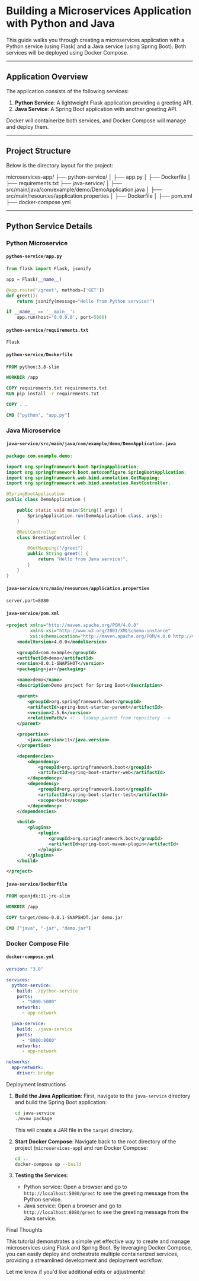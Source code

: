 # Building a Microservices Application with Python and Java

This guide walks you through creating a microservices application with a Python service (using Flask) and a Java service (using Spring Boot). Both services will be deployed using Docker Compose.

---

## Application Overview

The application consists of the following services:

1. **Python Service**: A lightweight Flask application providing a greeting API.
2. **Java Service**: A Spring Boot application with another greeting API.

Docker will containerize both services, and Docker Compose will manage and deploy them.

---

## Project Structure

Below is the directory layout for the project:

microservices-app/
├── python-service/
│ ├── app.py
│ ├── Dockerfile
│ ├── requirements.txt
├── java-service/
│ ├── src/main/java/com/example/demo/DemoApplication.java
│ ├── src/main/resources/application.properties
│ ├── Dockerfile
│ ├── pom.xml
├── docker-compose.yml

---

## Python Service Details

### Python Microservice

#### `python-service/app.py`

```python
from flask import Flask, jsonify

app = Flask(__name__)

@app.route('/greet', methods=['GET'])
def greet():
    return jsonify(message="Hello from Python service!")

if __name__ == '__main__':
    app.run(host='0.0.0.0', port=5000)
```

#### `python-service/requirements.txt`

```
Flask
```

#### `python-service/Dockerfile`

```dockerfile
FROM python:3.8-slim

WORKDIR /app

COPY requirements.txt requirements.txt
RUN pip install -r requirements.txt

COPY . .

CMD ["python", "app.py"]
```

### Java Microservice

#### `java-service/src/main/java/com/example/demo/DemoApplication.java`

```java
package com.example.demo;

import org.springframework.boot.SpringApplication;
import org.springframework.boot.autoconfigure.SpringBootApplication;
import org.springframework.web.bind.annotation.GetMapping;
import org.springframework.web.bind.annotation.RestController;

@SpringBootApplication
public class DemoApplication {

    public static void main(String[] args) {
        SpringApplication.run(DemoApplication.class, args);
    }

    @RestController
    class GreetingController {

        @GetMapping("/greet")
        public String greet() {
            return "Hello from Java service!";
        }
    }
}
```

#### `java-service/src/main/resources/application.properties`

```properties
server.port=8080
```

#### `java-service/pom.xml`

```xml
<project xmlns="http://maven.apache.org/POM/4.0.0"
         xmlns:xsi="http://www.w3.org/2001/XMLSchema-instance"
         xsi:schemaLocation="http://maven.apache.org/POM/4.0.0 http://maven.apache.org/xsd/maven-4.0.0.xsd">
    <modelVersion>4.0.0</modelVersion>

    <groupId>com.example</groupId>
    <artifactId>demo</artifactId>
    <version>0.0.1-SNAPSHOT</version>
    <packaging>jar</packaging>

    <name>demo</name>
    <description>Demo project for Spring Boot</description>

    <parent>
        <groupId>org.springframework.boot</groupId>
        <artifactId>spring-boot-starter-parent</artifactId>
        <version>2.5.6</version>
        <relativePath/> <!-- lookup parent from repository -->
    </parent>

    <properties>
        <java.version>11</java.version>
    </properties>

    <dependencies>
        <dependency>
            <groupId>org.springframework.boot</groupId>
            <artifactId>spring-boot-starter-web</artifactId>
        </dependency>
        <dependency>
            <groupId>org.springframework.boot</groupId>
            <artifactId>spring-boot-starter-test</artifactId>
            <scope>test</scope>
        </dependency>
    </dependencies>

    <build>
        <plugins>
            <plugin>
                <groupId>org.springframework.boot</groupId>
                <artifactId>spring-boot-maven-plugin</artifactId>
            </plugin>
        </plugins>
    </build>

</project>
```

#### `java-service/Dockerfile`

```dockerfile
FROM openjdk:11-jre-slim

WORKDIR /app

COPY target/demo-0.0.1-SNAPSHOT.jar demo.jar

CMD ["java", "-jar", "demo.jar"]
```

### Docker Compose File

#### `docker-compose.yml`

```yaml
version: "3.8"

services:
  python-service:
    build: ./python-service
    ports:
      - "5000:5000"
    networks:
      - app-network

  java-service:
    build: ./java-service
    ports:
      - "8080:8080"
    networks:
      - app-network

networks:
  app-network:
    driver: bridge
```

Deployment Instructions

1. **Build the Java Application**: First, navigate to the `java-service` directory and build the Spring Boot application:

   ```bash
   cd java-service
   ./mvnw package
   ```

   This will create a JAR file in the `target` directory.

2. **Start Docker Compose**: Navigate back to the root directory of the project (`microservices-app`) and run Docker Compose:

   ```bash
   cd ..
   docker-compose up --build
   ```

3. **Testing the Services**:
   - Python service: Open a browser and go to `http://localhost:5000/greet` to see the greeting message from the Python service.
   - Java service: Open a browser and go to `http://localhost:8080/greet` to see the greeting message from the Java service.

Final Thoughts

This tutorial demonstrates a simple yet effective way to create and manage microservices using Flask and Spring Boot. By leveraging Docker Compose, you can easily deploy and orchestrate multiple containerized services, providing a streamlined development and deployment workflow.

Let me know if you'd like additional edits or adjustments!

